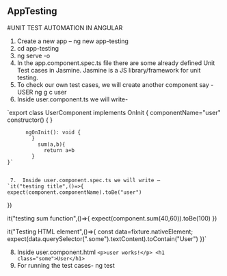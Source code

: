 ## AppTesting

#UNIT TEST AUTOMATION IN ANGULAR

1.  Create a new app – ng new app-testing
2.  cd app-testing
3.  ng serve -o
4.  In the app.component.spec.ts file there are some already defined Unit Test cases in Jasmine.
    Jasmine is a JS library/framework for unit testing.
5. To check our own test cases, we will create another component say -USER
    ng g c user
6.  Inside user.component.ts we will write-

   `export class UserComponent implements OnInit {
      componentName="user"
	      constructor() { }
	
	      ngOnInit(): void {
	        }
	          sum(a,b){
	            return a+b
	        }
	}`


     7.  Inside user.component.spec.ts we will write –
	`it("testing title",()=>{
    expect(component.componentName).toBe("user")
  })

  it("testing sum function",()=>{
    expect(component.sum(40,60)).toBe(100)
  })

  it("Testing HTML element",()=>{
    const data=fixture.nativeElement;
    expect(data.querySelector(".some").textContent).toContain("User")
  })`

  8. Inside user.component.html
	`<p>user works!</p>
    <h1 class="some">User</h1>
  `
9. For running the test cases-
	 ng test 

 

